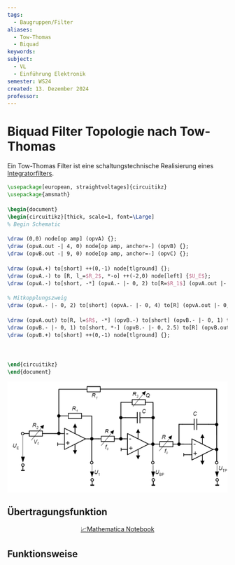```yaml
---
tags:
  - Baugruppen/Filter
aliases:
  - Tow-Thomas
  - Biquad
keywords: 
subject:
  - VL
  - Einführung Elektronik
semester: WS24
created: 13. Dezember 2024
professor:
---
```

 

# Biquad Filter Topologie nach Tow-Thomas

Ein Tow-Thomas Filter ist eine schaltungstechnische Realisierung eines [Integratorfilters](OPV-Integrator.md#Integratorfilter).

```tikz
\usepackage[european, straightvoltages]{circuitikz}
\usepackage{amsmath}

\begin{document}
\begin{circuitikz}[thick, scale=1, font=\Large]
% Begin Schematic

\draw (0,0) node[op amp] (opvA) {};
\draw (opvA.out -| 4, 0) node[op amp, anchor=-] (opvB) {};
\draw (opvB.out -| 9, 0) node[op amp, anchor=-] (opvC) {};

\draw (opvA.+) to[short] ++(0,-1) node[tlground] {};
\draw (opvA.-) to [R, l_=$R_2$, *-o] ++(-2,0) node[left] {$U_E$};
\draw (opvA.-) to[short, -*] (opvA.- |- 0, 2) to[R=$R_1$] (opvA.out |- 0, 2) to[short, -o] ++(0,-2) to[short] (opvA.out) {[green] to[open, v=$U_1$] (opvA.out |- 0, -2)};

% Mitkopplungszweig
\draw (opvA.- |- 0, 2) to[short] (opvA.- |- 0, 4) to[R] (opvA.out |- 0, 4) to[short] (opvC.out |- 0, 4) to[short, -o] (opvC.out) node[below] {$U_{TP}$};

\draw (opvA.out) to[R, l=$R$, -*] (opvB.-) to[short] (opvB.- |- 0, 1) to[C, l=$C$] (opvB.out |- 0, 1) to[short, -o] (opvB.out) node[below] {$U_{BP}$} to[R] (opvC.-);
\draw (opvB.- |- 0, 1) to[short, *-] (opvB.- |- 0, 2.5) to[R] (opvB.out |- 0, 2.5) to[short, -*] (opvB.out |- 0, 1);
\draw (opvB.+) to[short] ++(0,-1) node[tlground] {};



\end{circuitikz}
\end{document}
```

![](assets/Pasted%20image%2020241213044618.png)

## Übertragungsfunktion

<center><a href="./Simulationen/Biquad.nb" class="internal-link">📈Mathematica Notebook</a></center>

## Funktionsweise